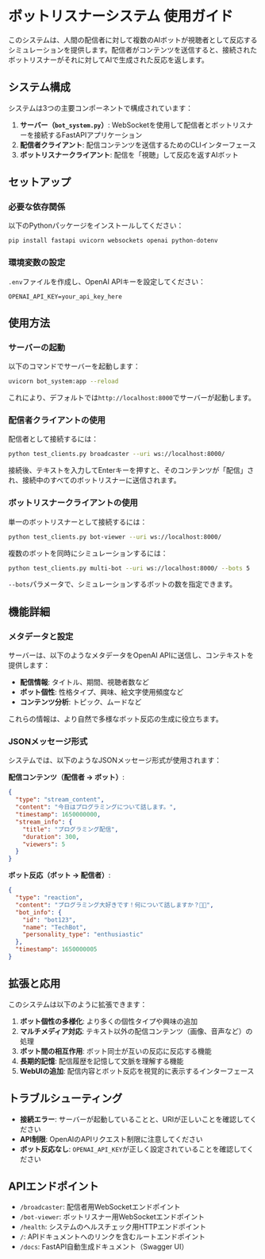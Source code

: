 # ボットリスナーシステム 使用ガイド

このシステムは、人間の配信者に対して複数のAIボットが視聴者として反応するシミュレーションを提供します。配信者がコンテンツを送信すると、接続されたボットリスナーがそれに対してAIで生成された反応を返します。

## システム構成

システムは3つの主要コンポーネントで構成されています：

1. **サーバー（`bot_system.py`）**: WebSocketを使用して配信者とボットリスナーを接続するFastAPIアプリケーション
2. **配信者クライアント**: 配信コンテンツを送信するためのCLIインターフェース
3. **ボットリスナークライアント**: 配信を「視聴」して反応を返すAIボット

## セットアップ

### 必要な依存関係

以下のPythonパッケージをインストールしてください：

```bash
pip install fastapi uvicorn websockets openai python-dotenv
```

### 環境変数の設定

`.env`ファイルを作成し、OpenAI APIキーを設定してください：

```
OPENAI_API_KEY=your_api_key_here
```

## 使用方法

### サーバーの起動

以下のコマンドでサーバーを起動します：

```bash
uvicorn bot_system:app --reload
```

これにより、デフォルトでは`http://localhost:8000`でサーバーが起動します。

### 配信者クライアントの使用

配信者として接続するには：

```bash
python test_clients.py broadcaster --uri ws://localhost:8000/
```

接続後、テキストを入力してEnterキーを押すと、そのコンテンツが「配信」され、接続中のすべてのボットリスナーに送信されます。

### ボットリスナークライアントの使用

単一のボットリスナーとして接続するには：

```bash
python test_clients.py bot-viewer --uri ws://localhost:8000/
```

複数のボットを同時にシミュレーションするには：

```bash
python test_clients.py multi-bot --uri ws://localhost:8000/ --bots 5
```

`--bots`パラメータで、シミュレーションするボットの数を指定できます。

## 機能詳細

### メタデータと設定

サーバーは、以下のようなメタデータをOpenAI APIに送信し、コンテキストを提供します：

- **配信情報**: タイトル、期間、視聴者数など
- **ボット個性**: 性格タイプ、興味、絵文字使用頻度など
- **コンテンツ分析**: トピック、ムードなど

これらの情報は、より自然で多様なボット反応の生成に役立ちます。

### JSONメッセージ形式

システムでは、以下のようなJSONメッセージ形式が使用されます：

**配信コンテンツ（配信者 → ボット）**:
```json
{
  "type": "stream_content",
  "content": "今日はプログラミングについて話します。",
  "timestamp": 1650000000,
  "stream_info": {
    "title": "プログラミング配信",
    "duration": 300,
    "viewers": 5
  }
}
```

**ボット反応（ボット → 配信者）**:
```json
{
  "type": "reaction",
  "content": "プログラミング大好きです！何について話しますか？👨‍💻",
  "bot_info": {
    "id": "bot123",
    "name": "TechBot",
    "personality_type": "enthusiastic"
  },
  "timestamp": 1650000005
}
```

## 拡張と応用

このシステムは以下のように拡張できます：

1. **ボット個性の多様化**: より多くの個性タイプや興味の追加
2. **マルチメディア対応**: テキスト以外の配信コンテンツ（画像、音声など）の処理
3. **ボット間の相互作用**: ボット同士が互いの反応に反応する機能
4. **長期的記憶**: 配信履歴を記憶して文脈を理解する機能
5. **WebUIの追加**: 配信内容とボット反応を視覚的に表示するインターフェース

## トラブルシューティング

- **接続エラー**: サーバーが起動していることと、URIが正しいことを確認してください
- **API制限**: OpenAIのAPIリクエスト制限に注意してください
- **ボット反応なし**: `OPENAI_API_KEY`が正しく設定されていることを確認してください

## APIエンドポイント

- `/broadcaster`: 配信者用WebSocketエンドポイント
- `/bot-viewer`: ボットリスナー用WebSocketエンドポイント
- `/health`: システムのヘルスチェック用HTTPエンドポイント
- `/`: APIドキュメントへのリンクを含むルートエンドポイント
- `/docs`: FastAPI自動生成ドキュメント（Swagger UI）